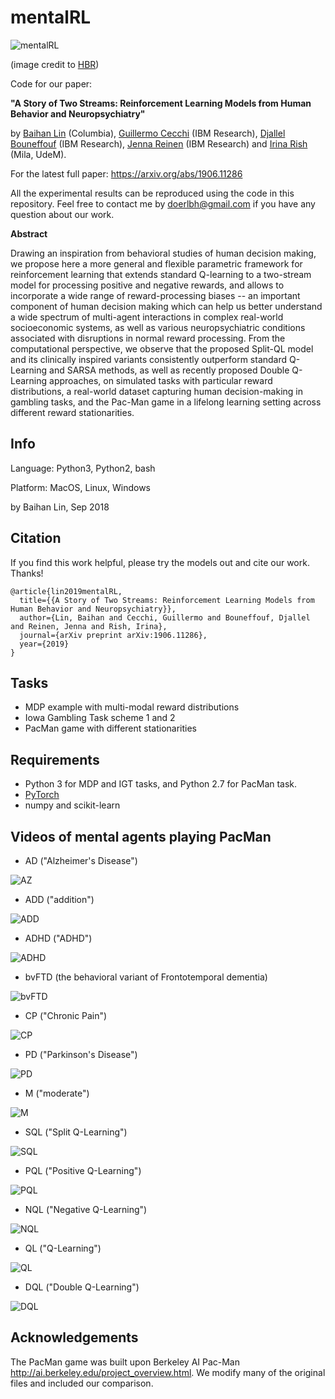 # mentalRL


![mentalRL](./img/mentalRL.png "mentalRL")

(image credit to [HBR](https://hbr.org/2018/10/ais-potential-to-diagnose-and-treat-mental-illness))

 

Code for our paper: 

**"A Story of Two Streams: Reinforcement Learning Models from Human Behavior and Neuropsychiatry"** 

by [Baihan Lin](http://www.columbia.edu/~bl2681/) (Columbia), [Guillermo Cecchi](https://researcher.watson.ibm.com/researcher/view.php?person=us-gcecchi) (IBM Research), [Djallel Bouneffouf](https://scholar.google.com/citations?user=i2a1LUMAAAAJ&hl=en) (IBM Research), [Jenna Reinen](http://campuspress.yale.edu/jennareinen/) (IBM Research) and [Irina Rish](https://sites.google.com/site/irinarish/) (Mila, UdeM). 



For the latest full paper: https://arxiv.org/abs/1906.11286

All the experimental results can be reproduced using the code in this repository. Feel free to contact me by doerlbh@gmail.com if you have any question about our work.


**Abstract**


Drawing an inspiration from behavioral studies of human decision making, we propose here a more general and flexible parametric framework for reinforcement learning that extends standard Q-learning to a two-stream model for processing positive and negative rewards, and allows to incorporate a wide range of reward-processing biases -- an important component of human decision making which can help us better understand a wide spectrum of multi-agent interactions in complex real-world socioeconomic systems, as well as various neuropsychiatric conditions associated with disruptions in normal reward processing. From the computational perspective, we observe that the proposed Split-QL model and its clinically inspired variants consistently outperform standard Q-Learning and SARSA methods, as well as recently proposed Double Q-Learning approaches, on simulated tasks with particular reward distributions, a real-world dataset capturing human decision-making in gambling tasks, and the Pac-Man game in a lifelong learning setting across different reward stationarities.


## Info

Language: Python3, Python2, bash


Platform: MacOS, Linux, Windows
  
by Baihan Lin, Sep 2018
  
  
## Citation

If you find this work helpful, please try the models out and cite our work. Thanks!

    @article{lin2019mentalRL,
      title={{A Story of Two Streams: Reinforcement Learning Models from Human Behavior and Neuropsychiatry}},
      author={Lin, Baihan and Cecchi, Guillermo and Bouneffouf, Djallel and Reinen, Jenna and Rish, Irina},
      journal={arXiv preprint arXiv:1906.11286},
      year={2019}
    }



## Tasks

* MDP example with multi-modal reward distributions
* Iowa Gambling Task scheme 1 and 2
* PacMan game with different stationarities



## Requirements

* Python 3 for MDP and IGT tasks, and Python 2.7 for PacMan task.
* [PyTorch](http://pytorch.org/)
* numpy and scikit-learn



## Videos of mental agents playing PacMan



* AD ("Alzheimer's Disease")

![AZ](./img/AD.gif "AD")


* ADD ("addition")

![ADD](./img/ADD.gif "ADD")


* ADHD ("ADHD")

![ADHD](./img/ADHD.gif "ADHD")


* bvFTD (the behavioral variant of Frontotemporal dementia)

![bvFTD](./img/bvFTD.gif "bvFTD")


* CP ("Chronic Pain")

![CP](./img/CP.gif "CP")


* PD ("Parkinson's Disease")

![PD](./img/PD.gif "PD")


* M ("moderate")

![M](./img/M.gif "M")


* SQL ("Split Q-Learning")

![SQL](./img/SQL.gif "SQL")


* PQL ("Positive Q-Learning")

![PQL](./img/PQL.gif "PQL")


* NQL ("Negative Q-Learning")

![NQL](./img/NQL.gif "NQL")


* QL ("Q-Learning")

![QL](./img/QL.gif "QL")


* DQL ("Double Q-Learning")

![DQL](./img/DQL.gif "DQL")



## Acknowledgements 

The PacMan game was built upon Berkeley AI Pac-Man http://ai.berkeley.edu/project_overview.html. We modify many of the original files and included our comparison.


